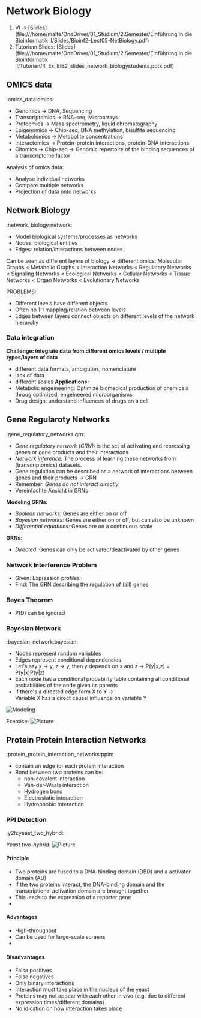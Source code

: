 # Network Biology
1. Vl →  [Slides](file:///home/malte/OneDriver/01_Studium/2.Semester/Einführung in die Bioinformatik II/Slides/Bioinf2-Lect05-NetBiology.pdf)
3. Tutorium Slides: [Slides](file:///home/malte/OneDriver/01_Studium/2.Semester/Einführung in die Bioinformatik II/Tutorien/4_Ex_EiB2_slides_network_biologystudents.pptx.pdf)
## OMICS data
:omics_data:omics:
- Genomics →  DNA, Sequencing
- Transcriptomics →  RNA-seq, Microarrays
- Proteomics →  Mass spectrometry, liquid chromatography
- Epigenomics →  Chip-seq, DNA methylation, bisulfite sequencing
- Metabolomics →  Metabolite concentrations
- Interactomics →  Protein-protein interactions, protein-DNA interactions
- Citomics →  Chip-seq →  Genomic repertoire of the binding sequences of a transcriptome factor

Analysis of omics data:
- Analyse individual networks
- Compare multiple networks
- Projection of data onto networks

## Network Biology
:network_biology:network:
- Model biological systems/processes as networks
- Nodes: biological entities
- Edges: relation/interactions between nodes

Can be seen as different layers of biology →  different omics:
Molecular Graphs < Metabolic Graphs < Interaction Networks < Regulatory Networks < Signaling Networks < Ecological Networks < Cellular Networks < Tissue Networks < Organ Networks < Evolutionary Networks

PROBLEMS:
- Different levels have different objects
- Often no 1:1 mapping/relation between levels
- Edges between layers connect objects on different levels of the network hierarchy

### Data integration
**Challenge: integrate data from different omics levels / multiple types/layers of data**
- different data formats, ambiguties, nomenclature
- lack of data
- different scales
**Applications:**
- Metabolic engeineering: Optimize biomedical production of chemicals throug optimized, engeineered microorganisms
- Drug design: understand influences of drugs on a cell

## Gene Regularoty Networks
:gene_regulatory_networks:grn:
- *Gene regulatory network (GRN):* is the set of activating and repressing genes or gene products and their interactions. 
- *Network inference:* The process of learning these networks from (transcriptomics) datasets.
- Gene regulation can be described as a network of interactions between genes and their products →  GRN
- Remember: *Genes do not interact directly*
- Vereinfachte Ansicht in GRNs

**Modeling GRNs:**
- *Boolean networks:* Genes are either on or off
- *Bayesian networks:* Genes are either on or off, but can also be unknown
- *Differential equations:* Genes are on a continuous scale

**GRNs:**
- *Directed:* Genes can only be activated/deactivated by other genes

### Network Interference Problem
- Given: Expression profiles
- Find: The GRN describing the regulation of (all) genes

### Bayes Theorem
- P(D) can be ignored

### Bayesian Network
:bayesian_network:bayesian:
- Nodes represent random variables
- Edges represent conditional dependencies
- Let's say x →  y, z →  y, then y depends on x and z →  P(y|x,z) = P(y|x)P(y|z)
- Each node has a conditional probability table containing all conditional 
  probabilities of the node given its parents
- If there's a directed edge form X to Y →  
  Variable X has a direct causal influence on variable Y

![Modeling](/home/malte/01_Documents/vimwiki/Assets/2.Semester/Bioinformatik/Networks/modelling.png)

Exercise: ![Picture](/home/malte/01_Documents/vimwiki/Assets/2.Semester/Bioinformatik/Networks/exercise.png)

## Protein Protein Interaction Networks
:protein_protein_interaction_networks:ppin:
- contain an edge for each protein interaction
- Bond between two proteins can be:
	- non-covalent interaction
	- Van-der-Waals interaction
	- Hydrogen bond
	- Electrostatic interaction
	- Hydrophobic interaction

### PPI Detection
:y2h:yeast_two_hybrid:

*Yeast two-hybrid:* ![Picture](/home/malte/01_Documents/vimwiki/Assets/2.Semester/Bioinformatik/Networks/y2h.png)

#### Principle
- Two proteins are fused to a DNA-binding domain (DBD) and a activator domain (AD)
- If the two proteins interact, the DNA-binding domain and the transcriptional activation domain are brought together
- This leads to the expression of a reporter gene
- 
#### Advantages
- High-throughput
- Can be used for large-scale screens
- 
#### Disadvantages
- False positives
- False negatives
- Only binary interactions
- Interaction must take place in the nucleus of the yeast
- Proteins may not appear with each other in vivo (e.g. due to different expression times/different domains)
- No idication on how interaction takes place
